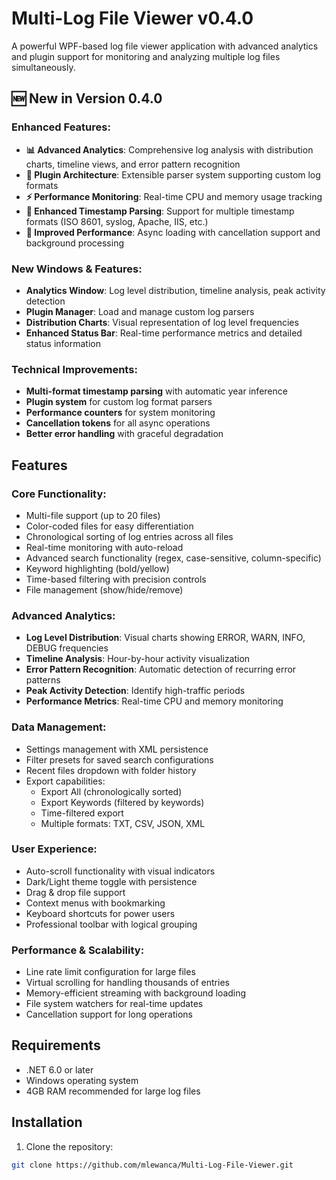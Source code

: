 # Multi-Log File Viewer v0.4.0

A powerful WPF-based log file viewer application with advanced analytics and plugin support for monitoring and analyzing multiple log files simultaneously.

## 🆕 New in Version 0.4.0

### **Enhanced Features:**
- **📊 Advanced Analytics**: Comprehensive log analysis with distribution charts, timeline views, and error pattern recognition
- **🔌 Plugin Architecture**: Extensible parser system supporting custom log formats
- **⚡ Performance Monitoring**: Real-time CPU and memory usage tracking
- **🎯 Enhanced Timestamp Parsing**: Support for multiple timestamp formats (ISO 8601, syslog, Apache, IIS, etc.)
- **🚀 Improved Performance**: Async loading with cancellation support and background processing

### **New Windows & Features:**
- **Analytics Window**: Log level distribution, timeline analysis, peak activity detection
- **Plugin Manager**: Load and manage custom log parsers
- **Distribution Charts**: Visual representation of log level frequencies
- **Enhanced Status Bar**: Real-time performance metrics and detailed status information

### **Technical Improvements:**
- **Multi-format timestamp parsing** with automatic year inference
- **Plugin system** for custom log format parsers
- **Performance counters** for system monitoring
- **Cancellation tokens** for all async operations
- **Better error handling** with graceful degradation

## Features

### **Core Functionality:**
- Multi-file support (up to 20 files)
- Color-coded files for easy differentiation
- Chronological sorting of log entries across all files
- Real-time monitoring with auto-reload
- Advanced search functionality (regex, case-sensitive, column-specific)
- Keyword highlighting (bold/yellow)
- Time-based filtering with precision controls
- File management (show/hide/remove)

### **Advanced Analytics:**
- **Log Level Distribution**: Visual charts showing ERROR, WARN, INFO, DEBUG frequencies
- **Timeline Analysis**: Hour-by-hour activity visualization
- **Error Pattern Recognition**: Automatic detection of recurring error patterns
- **Peak Activity Detection**: Identify high-traffic periods
- **Performance Metrics**: Real-time CPU and memory monitoring

### **Data Management:**
- Settings management with XML persistence
- Filter presets for saved search configurations
- Recent files dropdown with folder history
- Export capabilities:
  - Export All (chronologically sorted)
  - Export Keywords (filtered by keywords)
  - Time-filtered export
  - Multiple formats: TXT, CSV, JSON, XML

### **User Experience:**
- Auto-scroll functionality with visual indicators
- Dark/Light theme toggle with persistence
- Drag & drop file support
- Context menus with bookmarking
- Keyboard shortcuts for power users
- Professional toolbar with logical grouping

### **Performance & Scalability:**
- Line rate limit configuration for large files
- Virtual scrolling for handling thousands of entries
- Memory-efficient streaming with background loading
- File system watchers for real-time updates
- Cancellation support for long operations

## Requirements

- .NET 6.0 or later
- Windows operating system
- 4GB RAM recommended for large log files

## Installation

1. Clone the repository:
```bash
git clone https://github.com/mlewanca/Multi-Log-File-Viewer.git